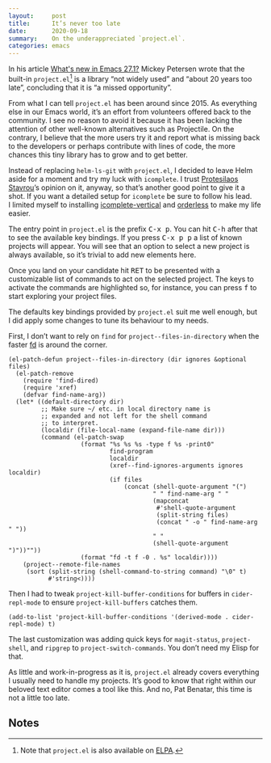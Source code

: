 ```yaml
---
layout:     post
title:      It’s never too late
date:       2020-09-18
summary:    On the underappreciated `project.el`.
categories: emacs
---
```


In his article [What's new in Emacs 27.1?](https://www.masteringemacs.org/article/whats-new-in-emacs-27-1) Mickey Petersen wrote that the built-in
`project.el`[^1] is a library “not widely used” and “about 20 years too late”,
concluding that it is “a missed opportunity”.

From what I can tell `project.el` has been around since 2015. As everything else
in our Emacs world, it’s an effort from volunteers offered back to the
community. I see no reason to avoid it because it has been lacking the attention
of other well-known alternatives such as Projectile. On the contrary, I believe
that the more users try it and report what is missing back to the developers or
perhaps contribute with lines of code, the more chances this tiny library has to
grow and to get better.

Instead of replacing `helm-ls-git` with `project.el`, I decided to leave Helm aside
for a moment and try my luck with `icomplete`. I trust [Protesilaos Stavrou](https://protesilaos.com/)’s
opinion on it, anyway, so that’s another good point to give it a shot. If you
want a detailed setup for `icomplete` be sure to follow his lead. I limited myself
to installing [icomplete-vertical](https://github.com/oantolin/icomplete-vertical) and [orderless](https://github.com/oantolin/orderless) to make my life easier.

The entry point in `project.el` is the prefix <kbd>C-x p</kbd>. You can hit <kbd>C-h</kbd> after that to
see the available key bindings. If you press <kbd>C-x p p</kbd> a list of known projects
will appear. You will see that an option to select a new project is always
available, so it’s trivial to add new elements here.

Once you land on your candidate hit <kbd>RET</kbd> to be presented with a customizable list
of commands to act on the selected project. The keys to activate the commands
are highlighted so, for instance, you can press <kbd>f</kbd> to start exploring your
project files.

The defaults key bindings provided by `project.el` suit me well enough, but I did
apply some changes to tune its behaviour to my needs.

First, I don’t want to rely on `find` for `project--files-in-directory` when the
faster [fd](https://github.com/sharkdp/fd) is around the corner.

``` emacs-lisp
(el-patch-defun project--files-in-directory (dir ignores &optional files)
  (el-patch-remove
    (require 'find-dired)
    (require 'xref)
    (defvar find-name-arg))
  (let* ((default-directory dir)
         ;; Make sure ~/ etc. in local directory name is
         ;; expanded and not left for the shell command
         ;; to interpret.
         (localdir (file-local-name (expand-file-name dir)))
         (command (el-patch-swap
                    (format "%s %s %s -type f %s -print0"
                            find-program
                            localdir
                            (xref--find-ignores-arguments ignores localdir)
                            (if files
                                (concat (shell-quote-argument "(")
                                        " " find-name-arg " "
                                        (mapconcat
                                         #'shell-quote-argument
                                         (split-string files)
                                         (concat " -o " find-name-arg " "))
                                        " "
                                        (shell-quote-argument ")"))""))
                    (format "fd -t f -0 . %s" localdir))))
    (project--remote-file-names
     (sort (split-string (shell-command-to-string command) "\0" t)
           #'string<))))
```

Then I had to tweak `project-kill-buffer-conditions` for buffers in
`cider-repl-mode` to ensure `project-kill-buffers` catches them.

``` emacs-lisp
(add-to-list 'project-kill-buffer-conditions '(derived-mode . cider-repl-mode) t)
```

The last customization was adding quick keys for `magit-status`, `project-shell`,
and `ripgrep` to `project-switch-commands`. You don’t need my Elisp for that.

As little and work-in-progress as it is, `project.el` already covers everything
I usually need to handle my projects. It’s good to know that right within our
beloved text editor comes a tool like this. And no, Pat Benatar, this time is
not a little too late.

## Notes

[^1]: Note that `project.el` is also available on [ELPA](https://elpa.gnu.org/packages/project.html).
